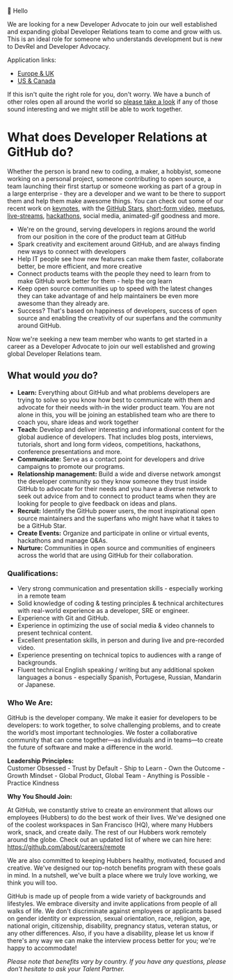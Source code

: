 👋 Hello

We are looking for a new Developer Advocate to join our well established and expanding global Developer Relations team
to come and grow with us. This is an ideal role for someone who understands development but is new to DevRel and 
Developer Advocacy.

Application links:
 - [Europe & UK](https://boards.greenhouse.io/github/jobs/3124434)
 - [US & Canada](https://boards.greenhouse.io/github/jobs/3124531)

If this isn't quite the right role for you, don't worry. We have a bunch of other roles open all around the world so [please take a look](https://github.com/careers) if any of those sound interesting and we might still be able to work together.

# What does Developer Relations at GitHub do?
Whether the person is brand new to coding, a maker, a hobbyist, someone working on a personal project, someone contributing to open source, a team launching their first startup or someone working as part of 
a group in a large enterprise - they are a developer and we want to be there to support them and help them make awesome things.  You can check out some of our recent work on [keynotes](https://youtu.be/2m9nUP-e8Co), with the [GitHub Stars](https://stars.github.com/), [short-form video](https://www.youtube.com/playlist?list=PL0lo9MOBetEFCNnxB1uZcDGcrPO1Jbpz8), [meetups](https://www.meetup.com/pro/github-virtual-meetup/), [live-streams](https://www.twitch.tv/github), [hackathons](https://www.youtube.com/playlist?list=PL0lo9MOBetEEg5pjcASReSpfbENuhvORw), social media, animated-gif goodness and more.
* We're on the ground, serving developers in regions around the world from our position in the core of the product team at GitHub
* Spark creativity and excitement around GitHub, and are always finding new ways to connect with developers
* Help IT people see how new features can make them faster, collaborate better, be more efficient, and more creative
* Connect products teams with the people they need to learn from to make GitHub work better for them - help the org learn
* Keep open source communities up to speed with the latest changes they can take advantage of and help maintainers be even more awesome than they already are.
* Success? That's based on happiness of developers, success of open source and enabling the creativity of our superfans and the community around GitHub.

Now we're seeking a new team member who wants to get started in a career as a Developer Advocate to join our well established and growing global Developer Relations team. 

## What would *you* do?
* __Learn:__ Everything about GitHub and what problems developers are trying to solve so you know how best to communicate with them and advocate for their needs with-in the wider product team. You are not alone in this, you will be joining an established team who are there to coach you, share ideas and work together
* __Teach:__ Develop and deliver interesting and informational content for the global audience of developers. That includes blog posts, interviews, tutorials, short and long form videos, competitions, hackathons, conference presentations and more. 
* __Communicate:__ Serve as a contact point for developers and drive campaigns to promote our programs.
* __Relationship management:__ Build a wide and diverse network amongst the developer community so they know someone they trust inside GitHub to advocate for their needs and you have a diverse network to seek out advice from and to connect to product teams when they are looking for people to give feedback on ideas and plans.
* __Recruit:__ Identify the GitHub power users, the most inspirational open source maintainers and the superfans who might have what it takes to be a GitHub Star.
* __Create Events:__ Organize and participate in online or virtual events, hackathons and manage Q&As.
* __Nurture:__ Communities in open source and communities of engineers across the world that are using GitHub for their collaboration.

### Qualifications: 
- Very strong communication and presentation skills - especially working in a remote team 
- Solid knowledge of coding & testing principles & technical architectures with real-world experience as a developer, SRE or engineer.
- Experience with Git and GitHub.
- Experience in optimizing the use of social media & video channels to present technical content.
- Excellent presentation skills, in person and during live and pre-recorded video.
- Experience presenting on technical topics to audiences with a range of backgrounds.
- Fluent technical English speaking / writing but any additional spoken languages a bonus - especially Spanish, Portugese, Russian, Mandarin or Japanese.

### Who We Are: 
GitHub is the developer company. We make it easier for developers to be developers: to work together, to solve challenging problems, and to create the world’s most important technologies. We foster a collaborative community that can come together—as individuals and in teams—to create the future of software and make a difference in the world.

**Leadership Principles:**      
Customer Obsessed - Trust by Default - Ship to Learn - Own the Outcome - Growth Mindset - Global Product, Global Team - Anything is Possible - Practice Kindness

**Why You Should Join:**

At GitHub, we constantly strive to create an environment that allows our employees (Hubbers) to do the best work of their lives. We've designed one of the coolest workspaces in San Francisco (HQ), where many Hubbers work, snack, and create daily. The rest of our Hubbers work remotely around the globe. Check out an updated list of where we can hire here: https://github.com/about/careers/remote

We are also committed to keeping Hubbers healthy, motivated, focused and creative. We've designed our top-notch benefits program with these goals in mind. In a nutshell, we've built a place where we truly love working, we think you will too.

GitHub is made up of people from a wide variety of backgrounds and lifestyles. We embrace diversity and invite applications from people of all walks of life. We don't discriminate against employees or applicants based on gender identity or expression, sexual orientation, race, religion, age, national origin, citizenship, disability, pregnancy status, veteran status, or any other differences. Also, if you have a disability, please let us know if there's any way we can make the interview process better for you; we're happy to accommodate!

_Please note that benefits vary by country. If you have any questions, please don't hesitate to ask your Talent Partner._
